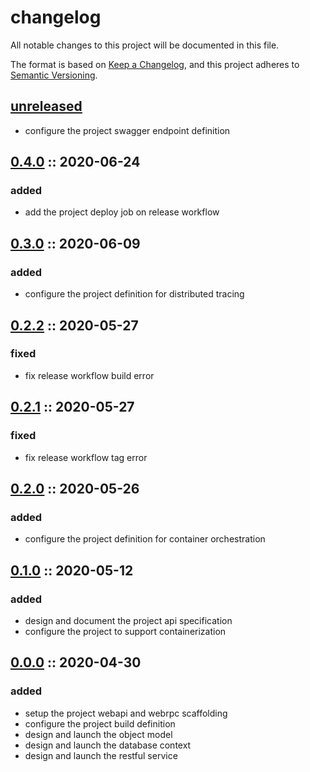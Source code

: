 # changelog

All notable changes to this project will be documented in this file.

The format is based on [Keep a Changelog][changelog],
and this project adheres to [Semantic Versioning][semver].

## [unreleased]

- configure the project swagger endpoint definition

## [0.4.0] :: 2020-06-24

### added

- add the project deploy job on release workflow

## [0.3.0] :: 2020-06-09

### added

- configure the project definition for distributed tracing

## [0.2.2] :: 2020-05-27

### fixed

- fix release workflow build error

## [0.2.1] :: 2020-05-27

### fixed

- fix release workflow tag error

## [0.2.0] :: 2020-05-26

### added

- configure the project definition for container orchestration

## [0.1.0] :: 2020-05-12

### added

- design and document the project api specification
- configure the project to support containerization

## [0.0.0] :: 2020-04-30

### added

- setup the project webapi and webrpc scaffolding
- configure the project build definition
- design and launch the object model
- design and launch the database context
- design and launch the restful service

[0.4.0]: https://github.com/rvtr/rvtr-svc-booking/tree/0.4.0 '0.4.0'
[0.3.0]: https://github.com/rvtr/rvtr-svc-booking/tree/0.3.0 '0.3.0'
[0.2.2]: https://github.com/rvtr/rvtr-svc-booking/tree/0.2.2 '0.2.2'
[0.2.1]: https://github.com/rvtr/rvtr-svc-booking/tree/0.2.1 '0.2.1'
[0.2.0]: https://github.com/rvtr/rvtr-svc-booking/tree/0.2.0 '0.2.0'
[0.1.0]: https://github.com/rvtr/rvtr-svc-booking/tree/0.1.0 '0.1.0'
[0.0.0]: https://github.com/rvtr/rvtr-svc-booking/tree/0.0.0 '0.0.0'
[changelog]: https://keepachangelog.com/en/1.0.0/ 'keep a changelog'
[semver]: https://semver.org/spec/v2.0.0.html 'semantic versioning'
[unreleased]: https://github.com/rvtr/rvtr-svc-booking/tree/master 'unreleased'
